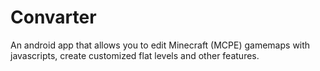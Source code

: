 # Convarter
An android app that allows you to edit Minecraft (MCPE) gamemaps with javascripts, create customized flat levels and other features.
